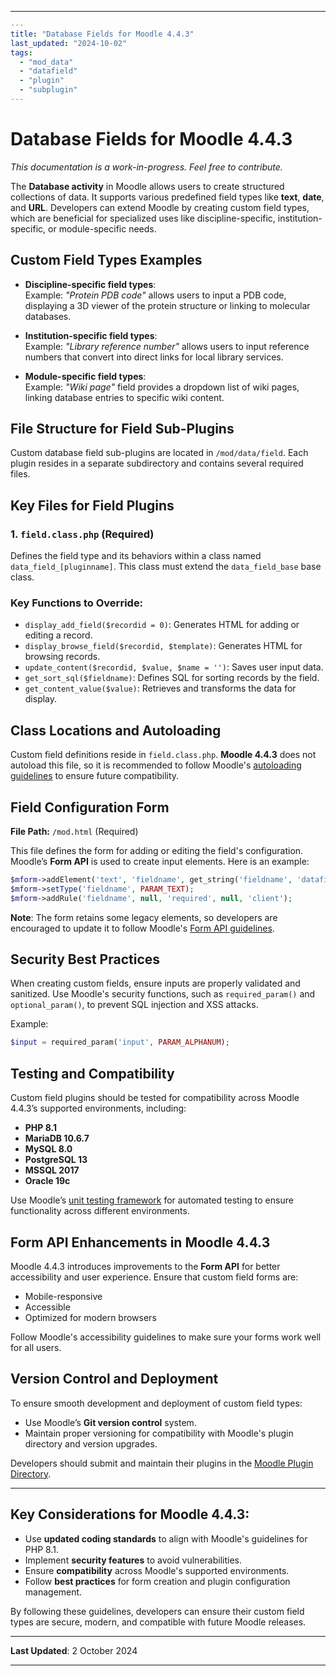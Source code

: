 
---

```yaml
---
title: "Database Fields for Moodle 4.4.3"
last_updated: "2024-10-02"
tags: 
  - "mod_data"
  - "datafield"
  - "plugin"
  - "subplugin"
---
```

# **Database Fields for Moodle 4.4.3**

*This documentation is a work-in-progress. Feel free to contribute.*

The **Database activity** in Moodle allows users to create structured collections of data. It supports various predefined field types like **text**, **date**, and **URL**. Developers can extend Moodle by creating custom field types, which are beneficial for specialized uses like discipline-specific, institution-specific, or module-specific needs.

## **Custom Field Types Examples**

- **Discipline-specific field types**:  
  Example: *"Protein PDB code"* allows users to input a PDB code, displaying a 3D viewer of the protein structure or linking to molecular databases.

- **Institution-specific field types**:  
  Example: *"Library reference number"* allows users to input reference numbers that convert into direct links for local library services.

- **Module-specific field types**:  
  Example: *"Wiki page"* field provides a dropdown list of wiki pages, linking database entries to specific wiki content.

## **File Structure for Field Sub-Plugins**

Custom database field sub-plugins are located in `/mod/data/field`. Each plugin resides in a separate subdirectory and contains several required files.

## **Key Files for Field Plugins**

### **1. `field.class.php` (Required)**

Defines the field type and its behaviors within a class named `data_field_[pluginname]`. This class must extend the `data_field_base` base class.

### **Key Functions to Override:**

- `display_add_field($recordid = 0)`: Generates HTML for adding or editing a record.
- `display_browse_field($recordid, $template)`: Generates HTML for browsing records.
- `update_content($recordid, $value, $name = '')`: Saves user input data.
- `get_sort_sql($fieldname)`: Defines SQL for sorting records by the field.
- `get_content_value($value)`: Retrieves and transforms the data for display.

## **Class Locations and Autoloading**

Custom field definitions reside in `field.class.php`. **Moodle 4.4.3** does not autoload this file, so it is recommended to follow Moodle's [autoloading guidelines](https://moodledev.io/docs/guidelines/files/autoloading) to ensure future compatibility.

## **Field Configuration Form**

**File Path:** `/mod.html` (Required)

This file defines the form for adding or editing the field's configuration. Moodle’s **Form API** is used to create input elements. Here is an example:

```php
$mform->addElement('text', 'fieldname', get_string('fieldname', 'datafield_[pluginname]'), 'size="30"');
$mform->setType('fieldname', PARAM_TEXT);
$mform->addRule('fieldname', null, 'required', null, 'client');
```

**Note**: The form retains some legacy elements, so developers are encouraged to update it to follow Moodle's [Form API guidelines](https://moodledev.io/docs/apis/core/dml/moodleform).

## **Security Best Practices**

When creating custom fields, ensure inputs are properly validated and sanitized. Use Moodle's security functions, such as `required_param()` and `optional_param()`, to prevent SQL injection and XSS attacks.

Example:

```php
$input = required_param('input', PARAM_ALPHANUM);
```

## **Testing and Compatibility**

Custom field plugins should be tested for compatibility across Moodle 4.4.3’s supported environments, including:

- **PHP 8.1**
- **MariaDB 10.6.7**
- **MySQL 8.0**
- **PostgreSQL 13**
- **MSSQL 2017**
- **Oracle 19c**

Use Moodle’s [unit testing framework](https://moodledev.io/docs/apis/core/testing/phpunit) for automated testing to ensure functionality across different environments.

## **Form API Enhancements in Moodle 4.4.3**

Moodle 4.4.3 introduces improvements to the **Form API** for better accessibility and user experience. Ensure that custom field forms are:

- Mobile-responsive
- Accessible
- Optimized for modern browsers

Follow Moodle's accessibility guidelines to make sure your forms work well for all users.

## **Version Control and Deployment**

To ensure smooth development and deployment of custom field types:

- Use Moodle’s **Git version control** system.
- Maintain proper versioning for compatibility with Moodle's plugin directory and version upgrades.

Developers should submit and maintain their plugins in the [Moodle Plugin Directory](https://moodle.org/plugins).

---

## **Key Considerations for Moodle 4.4.3:**

- Use **updated coding standards** to align with Moodle's guidelines for PHP 8.1.
- Implement **security features** to avoid vulnerabilities.
- Ensure **compatibility** across Moodle's supported environments.
- Follow **best practices** for form creation and plugin configuration management.

By following these guidelines, developers can ensure their custom field types are secure, modern, and compatible with future Moodle releases.

---

**Last Updated**: 2 October 2024

---
